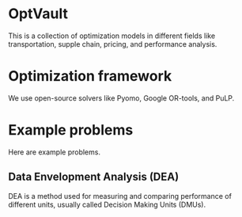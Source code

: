 # OptVault

This is a collection of optimization models in different fields like transportation, supple chain, pricing, and performance analysis.

# Optimization framework

We use open-source solvers like Pyomo, Google OR-tools, and PuLP.

# Example problems

Here are example problems.

## Data Envelopment Analysis (DEA)

DEA is a method used for measuring and comparing performance of different units, usually called Decision Making Units (DMUs).
